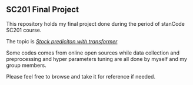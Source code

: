 ## SC201 Final Project
This repository holds my final project done during the period of stanCode SC201 course.

The topic is *[Stock prediciton with transformer](https://github.com/Allen5256/SC201-final-project/blob/179686c1b4e7e611c29eb3f5450de5602227dffc/transformer.ipynb)*

Some codes comes from online open sources while data collection and preprocessing and hyper parameters tuning are all done by myself and my group members.

Please feel free to browse and take it for reference if needed.
